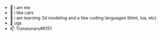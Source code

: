 - 👋 i am me
- 👀 i like cars
- 🌱 i am learning 3d modeling and a few coding languages (html, lua, etc)
- 💞️ ugs
- 📫 Translunary#6151

<!---
Translunary/Translunary is a ✨ special ✨ repository because its `README.md` (this file) appears on your GitHub profile.
You can click the Preview link to take a look at your changes.
--->
